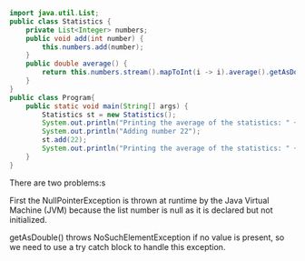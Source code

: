 ```java
import java.util.List;
public class Statistics {
    private List<Integer> numbers;
    public void add(int number) {
        this.numbers.add(number);
    }
    public double average() {
        return this.numbers.stream().mapToInt(i -> i).average().getAsDouble();
    }
}
public class Program{
    public static void main(String[] args) {
        Statistics st = new Statistics();
        System.out.println("Printing the average of the statistics: " + st.average());
        System.out.println("Adding number 22");
        st.add(22);
        System.out.println("Printing the average of the statistics: " + st.average());
    }
}
```


There are two problems:s

First the NullPointerException is thrown at runtime by the Java Virtual Machine (JVM) because the list number is null as it is declared but not initialized.

getAsDouble() throws NoSuchElementException if no value is present, so we need to use a try catch block to handle this exception.
